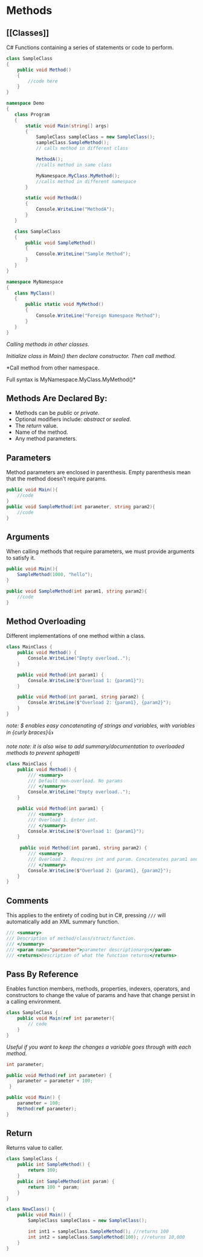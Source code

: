 # Methods
[[Classes]]
---

C# Functions containing a series of statements or code to perform.

```csharp
class SampleClass 
{
	public void Method()
	{
		//code here
	}
}
```

 ```csharp
namespace Demo
{
    class Program
    {
        static void Main(string[] args)
        {
            SampleClass sampleClass = new SampleClass();
            sampleClass.SampleMethod(); 
            // calls method in different class

            MethodA(); 
            //calls method in same class

            MyNamespace.MyClass.MyMethod(); 
			//calls method in different namespace
        }

        static void MethodA()
        {
            Console.WriteLine("MethodA");
        }
    }

    class SampleClass
    {
        public void SampleMethod() 
        {
            Console.WriteLine("Sample Method");
        }
    }
}

namespace MyNamespace
{
    class MyClass()
    {
        public static void MyMethod()
        {
            Console.WriteLine("Foreign Namespace Method");
        }
    }
}
```  

*Calling methods in other classes.*

*Initialize class in Main() then declare constructor. Then call method.*

*Call method from other namespace.

Full syntax is MyNamespace.MyClass.MyMethod()*

## Methods Are Declared By:
- Methods can be *public* or *private*.
- Optional modifiers include: *abstract* or *sealed*.
- The *return* value.
- Name of the method.
- Any method parameters.

## Parameters

Method parameters are enclosed in parenthesis. Empty parenthesis mean that the method doesn't require params.

```csharp
public void Main(){
	//code
}
public void SampleMethod(int parameter, string param2){
	//code
}
```

## Arguments

When calling methods that require parameters, we must provide arguments to satisfy it.

```csharp
public void Main(){
	SampleMethod(1000, "hello");
}

public void SampleMethod(int param1, string param2){
	//code
}
```

## Method Overloading

Different implementations of one method within a class.

```csharp
class MainClass {
    public void Method() {
        Console.WriteLine("Empty overload..");
    }

    public void Method(int param1) {
        Console.WriteLine($"Overload 1: {param1}");
    }

    public void Method(int param1, string param2) {
        Console.WriteLine($"Overload 2: {param1}, {param2}");
    }
}
```

*note: $ enables easy concatenating of strings and variables, with variables in {curly braces}*👍 

*note note: it is also wise to add summary/documentation to overloaded methods to prevent sphagetti*

```csharp
class MainClass {
	public void Method() {
		/// <summary>
		/// Default non-overload. No params
		/// </summary>
        Console.WriteLine("Empty overload..");
    }

    public void Method(int param1) {
		/// <summary>
		/// Overload 1. Enter int.
		/// </summary>        
        Console.WriteLine($"Overload 1: {param1}");
	}
	
     public void Method(int param1, string param2) {		
		/// <summary>
		/// Overload 2. Requires int and param. Concatenates param1 and 2
		/// </summary>        
        Console.WriteLine($"Overload 2: {param1}, {param2}");
    }
}
```

## Comments

This applies to the entirety of coding but in C#, pressing `///` will automatically add an XML summary function.

```csharp
/// <summary>
/// Description of method/class/struct/function.
/// </summary>
/// <param name="parameter">parameter descriptionargs</param>
/// <returns>Description of what the function returns</returns>

```

## Pass By Reference

Enables function members, methods, properties, indexers, operators, and constructors to change the value of params and have that change persist in a calling environment.

```csharp
class SampleClass {
	public void Main(ref int parameter){
		// code
	}
}
```

*Useful if you want to keep the changes a variable goes through with each method.*

```csharp
int parameter;

public void Method(ref int parameter) {
	parameter = parameter + 100;	
 }

public void Main() {
	parameter = 100;
	Method(ref parameter);
}
```

## Return

Returns value to caller.

```csharp
class SampleClass {
	public int SampleMethod() {
		return 100;
	}
	public int SampleMethod(int param) {
		return 100 * param;
	}
}

class NewClass() {
	public void Main() {
		SampleClass sampleClass = new SampleClass();

		int int1 = sampleClass.SampleMethod(); //returns 100
		int int2 = sampleClass.SampleMethod(100); //returns 10,000
	}
}
```
